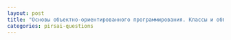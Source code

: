 ```yaml
---
layout: post
title: "Основы объектно-ориентированного программирования. Классы и объекты"
categories: pirsai-questions
---
```


